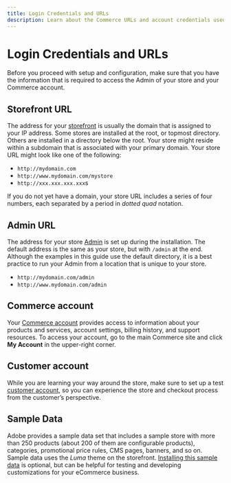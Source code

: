 ```yaml
---
title: Login Credentials and URLs
description: Learn about the Commerce URLs and account credentials used to gain access to your Admin and to your storefront.
---
```

# Login Credentials and URLs

Before you proceed with setup and configuration, make sure that you have the information that is required to access the Admin of your store and your Commerce account.

## Storefront URL

The address for your [storefront](storefront.md) is usually the domain that is assigned to your IP address. Some stores are installed at the root, or topmost directory. Others are installed in a directory below the root. Your store might reside within a subdomain that is associated with your primary domain. Your store URL might look like one of the following:

- `http://mydomain.com`
- `http://www.mydomain.com/mystore`
- `http://xxx.xxx.xxx.xxx`s

If you do not yet have a domain, your store URL includes a series of four numbers, each separated by a period in _dotted quad_ notation.

## Admin URL

The address for your store [Admin](admin.md) is set up during the installation. The default address is the same as your store, but with `/admin` at the end. Although the examples in this guide use the default directory, it is a best practice to run your Admin from a location that is unique to your store.

- `http://mydomain.com/admin`
- `http://www.mydomain.com/admin`

## Commerce account

Your [Commerce account](commerce-account-create.md) provides access to information about your products and services, account settings, billing history, and support resources. To access your account, go to the main Commerce site and click **My Account** in the upper-right corner.

## Customer account

While you are learning your way around the store, make sure to set up a test [customer account](https://docs.magento.com/user-guide/customers/customer-account.html), so you can experience the store and checkout process from the customer’s perspective.

## Sample Data

Adobe provides a sample data set that includes a sample store with more than 250 products (about 200 of them are configurable products), categories, promotional price rules, CMS pages, banners, and so on. Sample data uses the _Luma_ theme on the storefront. [Installing this sample data](https://devdocs.magento.com/guides/v2.4/install-gde/install/sample-data-after-magento.html) is optional, but can be helpful for testing and developing customizations for your eCommerce business.
